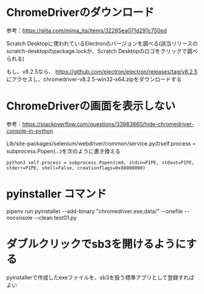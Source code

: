 # ChromeDriverのダウンロード
参考：https://qiita.com/mima_ita/items/32265ea071d291c750ed

Scratch Desktopに使われているElectronのバージョンを調べる(該当リリースのscratch-desktopのpackage.lockか、Scratch Desktopのロゴをクリックで調べられる)

もし、v8.2.5なら、 https://github.com/electron/electron/releases/tag/v8.2.5 にアクセスし、chromedriver-v8.2.5-win32-x64.zipをダウンロードする

# ChromeDriverの画面を表示しない
参考：https://stackoverflow.com/questions/33983860/hide-chromedriver-console-in-python

Lib/site-packages/selenium/webdriver/common/service.pyのself.process = subprocess.Popen(...)を次のように書き換える

`python3
self.process = subprocess.Popen(cmd, stdin=PIPE, stdout=PIPE, stderr=PIPE, shell=False, creationflags=0x08000000)
`

# pyinstaller コマンド
pipenv run pyinstaller --add-binary "chromedriver.exe;data/" --onefile --noconsole --clean test01.py

# ダブルクリックでsb3を開けるようにする
pyinstallerで作成したexeファイルを、sb3を扱う標準アプリとして登録すればよい
